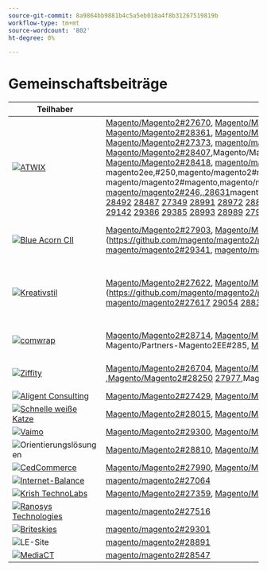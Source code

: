 ```yaml
---
source-git-commit: 8a9864bb9881b4c5a5eb018a4f8b31267519819b
workflow-type: tm+mt
source-wordcount: '802'
ht-degree: 0%

---
```

# Gemeinschaftsbeiträge

| Teilhaber | Pull-Anforderungen | Verwandte GitHub-Probleme |
| ------- | ------- | ------- |
| <a target="_blank" href="https://partners.magento.com/portal/directory/?query=Atwix"><img alt="ATWIX" src="https://avatars3.githubusercontent.com/t/2617739?s=400&v=4"></a> | [Magento/Magento2#27670](https://github.com/magento/magento2/pull/27670), [Magento/Magento2#28112](https://github.com/magento/magento2/pull/28112), Magento/Partners-Magento2EE#258, [Magento/Magento2#28466](https://github.com/magento/magento2/pull/28466), [Magento/Magento2#28450](https://github.com/magento/magento2/pull/28450), [Magento/Magento2#28449](https://github.com/magento/magento2/pull/28449), [Magento/Magento2#28408](https://github.com/magento/magento2/pull/28408), [Magento/Magento2#28391](https://github.com/magento/magento2/pull/28391), [Magento/Magento2#28361](https://github.com/magento/magento2/pull/28361), [Magento/Magento2#28330](https://github.com/magento/magento2/pull/28330), [Magento2#28304](https://github.com/magento/magento2/pull/28304), Magento/Magento2#[, 27481](https://github.com/magento/magento2/pull/27481)magento/magento2#[, magento/magento2#magento,magento/magento2#magento,magento/magento2#max,,magento/magento2#max, Magento/Magento2#27373](https://github.com/magento/magento2/pull/27373), [magento/magento2#28467](https://github.com/magento/magento2/pull/28467), magento/magento2#magento,magento/magento2#magento,magento/magento2#max,,magento/magento2#max, Magento/Partners-Magento2ee#247, ToMagento/Magento2#[, Magento/Magento2#28407](https://github.com/magento/magento2/pull/28407),Magento/Magento2#Magento,#MagentoMagento/Magento2,,#MagentoMagentoMagentoMagentoMagentoMagentoMagentoMagentoMagentoMagentoMagentoMagentoMagentoMagentoMagentoMagentoMagento2,#[,#MagentoMagento2 Magento/Magento2#28418](https://github.com/magento/magento2/pull/28418), [magento/magento2#28034](https://github.com/magento/magento2/pull/28034), magento/magento2#magento,magento/magento2#magento,magento/magento2#max,,magento/magento2#max, MAGENTO2#[, 28222](https://github.com/magento/magento2/pull/28222)magento/magento2#partnes, magento/magento2#magento, magento2ee,#250,magento/magento2#magento,,magento/magento2#magento,,magento/magento2#[,,magento/magento2#magento,.magento/magento2,.magento/magento2, Magento/Magento2#27956](https://github.com/magento/magento2/pull/27956), [magento/magento2#28105](https://github.com/magento/magento2/pull/28105), magento/magento2#magento,magento/magento2#magento,magento/magento2#max,,magento/magento2#max, toMagento/magento2#[, 27586](https://github.com/magento/magento2/pull/27586)magento/magento2#[, magento/magento2#263, magento/magento2ee, magento/magento2#246,,28631](https://github.com/magento/magento2/pull/28631)magento/magento2#263,,,magento/magento2#magento2#2magento2,,[magento/magento2#28629](https://github.com/magento/magento2/pull/28629) [ 28498](https://github.com/magento/magento2/pull/28498) [ 28496](https://github.com/magento/magento2/pull/28496) [ 28469](https://github.com/magento/magento2/pull/28469) [ 27451](https://github.com/magento/magento2/pull/27451) [ 28725](https://github.com/magento/magento2/pull/28725) [ 27549](https://github.com/magento/magento2/pull/27549) [ 28641](https://github.com/magento/magento2/pull/28641) [ 28635](https://github.com/magento/magento2/pull/28635) [ 28632](https://github.com/magento/magento2/pull/28632) [ 28457](https://github.com/magento/magento2/pull/28457) [ 28205](https://github.com/magento/magento2/pull/28205) [ 28072](https://github.com/magento/magento2/pull/28072) [ 28727](https://github.com/magento/magento2/pull/28727) [ 28684](https://github.com/magento/magento2/pull/28684) [ 28679](https://github.com/magento/magento2/pull/28679) [ 28401](https://github.com/magento/magento2/pull/28401) [ 28506](https://github.com/magento/magento2/pull/28506) [ 28492](https://github.com/magento/magento2/pull/28492) [ 28487](https://github.com/magento/magento2/pull/28487) [ 27349](https://github.com/magento/magento2/pull/27349) [ 28991](https://github.com/magento/magento2/pull/28991) [ 28972](https://github.com/magento/magento2/pull/28972) [ 28869](https://github.com/magento/magento2/pull/28869) [ 28696](https://github.com/magento/magento2/pull/28696) [ 28956](https://github.com/magento/magento2/pull/28956) [ 28942](https://github.com/magento/magento2/pull/28942) [ 28941](https://github.com/magento/magento2/pull/28941) [ 28872](https://github.com/magento/magento2/pull/28872) [ 28854](https://github.com/magento/magento2/pull/28854) [ 28661](https://github.com/magento/magento2/pull/28661) [ 28852](https://github.com/magento/magento2/pull/28852) [ 28812](https://github.com/magento/magento2/pull/28812) [ 28650](https://github.com/magento/magento2/pull/28650) [ 27882](https://github.com/magento/magento2/pull/27882) [ 29002](https://github.com/magento/magento2/pull/29002) [ 28959](https://github.com/magento/magento2/pull/28959) [ 28955](https://github.com/magento/magento2/pull/28955) [ 28925](https://github.com/magento/magento2/pull/28925) [ 29053](https://github.com/magento/magento2/pull/29053) [ 27697](https://github.com/magento/magento2/pull/27697) [ 29143](https://github.com/magento/magento2/pull/29143) [ 29156](https://github.com/magento/magento2/pull/29156) [ 29004](https://github.com/magento/magento2/pull/29004) [ 29162](https://github.com/magento/magento2/pull/29162) [ 28999](https://github.com/magento/magento2/pull/28999) [ 29134](https://github.com/magento/magento2/pull/29134) [ 29133](https://github.com/magento/magento2/pull/29133) [ 29007](https://github.com/magento/magento2/pull/29007) [ 29000](https://github.com/magento/magento2/pull/29000) [ 28210](https://github.com/magento/magento2/pull/28210) [ 29135](https://github.com/magento/magento2/pull/29135) [ 27537](https://github.com/magento/magento2/pull/27537) [ 29142](https://github.com/magento/magento2/pull/29142) [ 29386](https://github.com/magento/magento2/pull/29386) [ 29385](https://github.com/magento/magento2/pull/29385) [ 28993](https://github.com/magento/magento2/pull/28993) [ 28989](https://github.com/magento/magento2/pull/28989) [ 27914](https://github.com/magento/magento2/pull/27914) [ 29427](https://github.com/magento/magento2/pull/29427) [ 29485](https://github.com/magento/magento2/pull/29485) [ 29472](https://github.com/magento/magento2/pull/29472) | [Magento/Magento2#28202](https://github.com/magento/magento2/issues/28202), [Magento/Magento2#28393](https://github.com/magento/magento2/issues/28393), [Magento/Magento2#28377](https://github.com/magento/magento2/issues/28377), [Magento/Magento2#28394](https://github.com/magento/magento2/issues/28394), [Magento/Magento2#19481](https://github.com/magento/magento2/issues/19481), [Magento/Magento2#28040](https://github.com/magento/magento2/issues/28040), [Magento/Magento2#28138](https://github.com/magento/magento2/issues/28138),Magento/Magento2#](https://github.com/magento/magento2/issues/253), [Magento/Magento2#[Magento/Magento2#27337](https://github.com/magento/magento2/issues/27337), 28261](https://github.com/magento/magento2/issues/28261)Magento/Magento2#[, Magento/Magento2#[, 21101](https://github.com/magento/magento2/issues/21101)Magento/Magento2#magento, [magento/magento2#ee, magento/magento2ee,, Magento/Magento2#28755](https://github.com/magento/magento2/issues/28755), [Magento/Magento2#Magento, 28720](https://github.com/magento/magento2/issues/28720)Magento/Magento2#Magento,Magento/Magento2#Magento,#MagentoMagentoMagentoMagento2,#[Magento, toMagento/magento2#28744](https://github.com/magento/magento2/issues/28744), [magento/magento2#28721](https://github.com/magento/magento2/issues/28721) [ ](https://github.com/magento/magento2/issues/246) [ 28519](https://github.com/magento/magento2/issues/28519) [ 28481](https://github.com/magento/magento2/issues/28481) [ 28262](https://github.com/magento/magento2/issues/28262) [ 28427](https://github.com/magento/magento2/issues/28427) [ 29032](https://github.com/magento/magento2/issues/29032) [ 29012](https://github.com/magento/magento2/issues/29012) [ 29039](https://github.com/magento/magento2/issues/29039) [ 28969](https://github.com/magento/magento2/issues/28969) [ 29009](https://github.com/magento/magento2/issues/29009) [ ](https://github.com/magento/magento2/issues/250) [ 29287](https://github.com/magento/magento2/issues/29287) [ 29289](https://github.com/magento/magento2/issues/29289) [ 29281](https://github.com/magento/magento2/issues/29281) [ 29295](https://github.com/magento/magento2/issues/29295) [ 28800](https://github.com/magento/magento2/issues/28800) [ 29292](https://github.com/magento/magento2/issues/29292) [ 29420](https://github.com/magento/magento2/issues/29420) [ 29434](https://github.com/magento/magento2/issues/29434) [ 29388](https://github.com/magento/magento2/issues/29388) [ 29380](https://github.com/magento/magento2/issues/29380) [ 28524](https://github.com/magento/magento2/issues/28524) [ 29539](https://github.com/magento/magento2/issues/29539), magento/magento2#n,,magento/magento2#n,,,magento/magento2#nMagento,,,magento/magento2#n, |
| <a target="_blank" href="https://solutionpartners.adobe.com/s/directory/detail/blue+acorn+ici"><img alt="Blue Acorn CII" src="https://avatars0.githubusercontent.com/t/2916141?s=400&v=4"></a> | [Magento/Magento2#27903](https://github.com/magento/magento2/pull/27903), [Magento/Magento2#27902](https://github.com/magento/magento2/pull/27902), [Magento/Magento2#28606](https://github.com/magento/magento2/pull/28606), [Magento/Magento2#28601](https://github.com/magento/magento2/pull/28601), [Magento/Magento2#28605](https://github.com/magento/magento2/pull/28605), [Magento/Magento2#28351](https://github.com/magento/magento2/pull/28351), [Magento/Magento2#27965](https://github.com/magento/magento2/pull/27965),Magento/Magento2#28856](https://github.com/magento/magento2/pull/28856),Magento/Magento2#29271](https://github.com/magento/magento2/pull/29271),Magento/Magento2#28992](https://github.com/magento/magento2/pull/28992),Magento/Magento2#[, [magento/magento2#[, [magento/magento2#29341](https://github.com/magento/magento2/pull/29341), [magento/magento2#29272](https://github.com/magento/magento2/pull/29272), [magento/magento2#28599](https://github.com/magento/magento2/pull/28599),magento/magento2#[ 29376](https://github.com/magento/magento2/pull/29376) [ 29202](https://github.com/magento/magento2/pull/29202) | [Magento/Magento2#28383](https://github.com/magento/magento2/issues/28383), [Magento/Magento2#28850](https://github.com/magento/magento2/issues/28850), [Magento/Magento2#28376](https://github.com/magento/magento2/issues/28376), [Magento/Magento2#27962](https://github.com/magento/magento2/issues/27962), [Magento/Magento2#28656](https://github.com/magento/magento2/issues/28656), [Magento/Magento2#29283](https://github.com/magento/magento2/issues/29283), [Magento/Magento2#29159](https://github.com/magento/magento2/issues/29159),Magento/Magento2#[,Magento/Magento2#29346](https://github.com/magento/magento2/issues/29346) [,Magento/Magento2#29453](https://github.com/magento/magento2/issues/29453) [ 29477](https://github.com/magento/magento2/issues/29477),Magento/Magento2#[ 29389](https://github.com/magento/magento2/issues/29389) |
| <a target="_blank" href="https://partners.magento.com/portal/directory/?query=creativestyle"><img alt="Kreativstil" src="https://avatars1.githubusercontent.com/t/3230856?s=400&v=4"></a> | [Magento/Magento2#27622](https://github.com/magento/magento2/pull/27622), [Magento/Magento2#27270](https://github.com/magento/magento2/pull/27270), [Magento/Magento2#27871](https://github.com/magento/magento2/pull/27871), [Magento/Magento2#27690](https://github.com/magento/magento2/pull/27690), [Magento/Magento2#27619](https://github.com/magento/magento2/pull/27619), [Magento/Magento2#27618](https://github.com/magento/magento2/pull/27618), [Magento/Magento2#27357](https://github.com/magento/magento2/pull/27357),Magento/Magento2#27356](https://github.com/magento/magento2/pull/27356),Magento/Magento2#27616](https://github.com/magento/magento2/pull/27616),Magento/Magento2#27860](https://github.com/magento/magento2/pull/27860),Magento/Magento2#[, [magento/magento2#[, [magento/magento2#27617](https://github.com/magento/magento2/pull/27617) [ 29054](https://github.com/magento/magento2/pull/29054) [ 28838](https://github.com/magento/magento2/pull/28838) | [Magento/Magento2#28110](https://github.com/magento/magento2/issues/28110), [Magento/Magento2#26026](https://github.com/magento/magento2/issues/26026), [Magento/Magento2#28339](https://github.com/magento/magento2/issues/28339), [Magento/Magento2#28340](https://github.com/magento/magento2/issues/28340), [Magento/Magento2#28381](https://github.com/magento/magento2/issues/28381), [Magento/Magento2#28382](https://github.com/magento/magento2/issues/28382), [Magento/Magento2#28166](https://github.com/magento/magento2/issues/28166),Magento/Magento2#28433](https://github.com/magento/magento2/issues/28433),Magento/Magento2#28807](https://github.com/magento/magento2/issues/28807),Magento/Magento2#28823](https://github.com/magento/magento2/issues/28823),Magento/Magento2#[, [magento/magento2#[, [magento/magento2#28811](https://github.com/magento/magento2/issues/28811) [ 29087](https://github.com/magento/magento2/issues/29087) [ 25934](https://github.com/magento/magento2/issues/25934) |
| <a target="_blank" href="https://partners.magento.com/portal/directory/?query=Comwrap"><img alt="comwrap" src="https://avatars3.githubusercontent.com/t/2637428?s=400&v=4"></a> | [Magento/Magento2#28714](https://github.com/magento/magento2/pull/28714), [Magento/Magento2#28743](https://github.com/magento/magento2/pull/28743), [Magento/Magento2#28710](https://github.com/magento/magento2/pull/28710), [Magento/Magento2#28757](https://github.com/magento/magento2/pull/28757), Magento/Partners-Magento2EE#288, Magento/Partners-Magento2EE#271, Magento/Partners-Magento2EE#277, [Magento/Magento2#28890](https://github.com/magento/magento2/pull/28890), Magento/Partners-Magento2EE#285, [Magento/Magento2#27850](https://github.com/magento/magento2/pull/27850), [magento/magento2#27917](https://github.com/magento/magento2/pull/27917) | [Magento/Magento2#28584](https://github.com/magento/magento2/issues/28584), Magento/Partners-Magento2EE#28563, Magento/Partners-Magento2EE#28566, Magento/Partners-Magento2EE#28769, [Magento/Magento2#26121](https://github.com/magento/magento2/issues/26121), Magento/Partners-Magento2EE#28834, [Magento/Magento2#28705](https://github.com/magento/magento2/issues/28705) |
| <a target="_blank" href="https://partners.magento.com/portal/directory/?query=Ziffity"><img alt="Ziffity" src="https://avatars1.githubusercontent.com/t/3432500?s=400&v=4"></a> | [Magento/Magento2#26704](https://github.com/magento/magento2/pull/26704), [Magento/Magento2#28113](https://github.com/magento/magento2/pull/28113), [Magento/Magento2#28174](https://github.com/magento/magento2/pull/28174), [Magento/Magento2#28039](https://github.com/magento/magento2/pull/28039), [Magento/Magento2#28004](https://github.com/magento/magento2/pull/28004), [Magento/Magento2#27567](https://github.com/magento/magento2/pull/27567), [Magento/Magento2#28264](https://github.com/magento/magento2/pull/28264),Magento/Magento2#[,Magento/Magento2#29206](https://github.com/magento/magento2/pull/29206) [,Magento/Magento2#28250](https://github.com/magento/magento2/pull/28250) [ 27977](https://github.com/magento/magento2/pull/27977),Magento/Magento2#[ 29137](https://github.com/magento/magento2/pull/29137) | [Magento/Magento2#28165](https://github.com/magento/magento2/issues/28165), [Magento/Magento2#28201](https://github.com/magento/magento2/issues/28201), [Magento/Magento2#27985](https://github.com/magento/magento2/issues/27985), [Magento/Magento2#27091](https://github.com/magento/magento2/issues/27091), [Magento/Magento2#28308](https://github.com/magento/magento2/issues/28308), [Magento/Magento2#28270](https://github.com/magento/magento2/issues/28270), [Magento/Magento2#28947](https://github.com/magento/magento2/issues/28947), [Magento/Magento2#29344](https://github.com/magento/magento2/issues/29344), [Magento/Magento2#29097](https://github.com/magento/magento2/issues/29097) |
| <a target="_blank" href="https://solutionpartners.adobe.com/s/directory/detail/aligent+consulting"><img alt="Aligent Consulting" src="https://avatars3.githubusercontent.com/t/2686050?s=400&v=4"></a> | [Magento/Magento2#27429](https://github.com/magento/magento2/pull/27429), [Magento/Magento2#26256](https://github.com/magento/magento2/pull/26256) | [Magento/Magento2#28306](https://github.com/magento/magento2/issues/28306), [Magento/Magento2#8815](https://github.com/magento/magento2/issues/8815), [Magento/Magento2#26255](https://github.com/magento/magento2/issues/26255) |
| <a target="_blank" href="https://solutionpartners.adobe.com/s/directory/detail/fast+white+cat"><img alt="Schnelle weiße Katze" src="https://avatars0.githubusercontent.com/t/3579504?s=400&v=4"></a> | [Magento/Magento2#28015](https://github.com/magento/magento2/pull/28015), [Magento/Magento2#28735](https://github.com/magento/magento2/pull/28735), [Magento/Magento2#28285](https://github.com/magento/magento2/pull/28285) | [Magento/Magento2#28011](https://github.com/magento/magento2/issues/28011), [Magento/Magento2#26504](https://github.com/magento/magento2/issues/26504), [Magento/Magento2#26427](https://github.com/magento/magento2/issues/26427) |
| <a target="_blank" href="https://partners.magento.com/portal/directory/?query=Vaimo"><img alt="Vaimo" src="https://avatars0.githubusercontent.com/t/2617778?s=400&v=4"></a> | [Magento/Magento2#29300](https://github.com/magento/magento2/pull/29300), [Magento/Magento2#27905](https://github.com/magento/magento2/pull/27905), [Magento/Magento2#27582](https://github.com/magento/magento2/pull/27582) | [Magento/Magento2#29299](https://github.com/magento/magento2/issues/29299), [Magento/Magento2#28303](https://github.com/magento/magento2/issues/28303), [Magento/Magento2#27570](https://github.com/magento/magento2/issues/27570) |
| <img alt="Orientierungslösungen" src="https://avatars2.githubusercontent.com/t/3888698?s=400&v=4"></a> | [Magento/Magento2#28810](https://github.com/magento/magento2/pull/28810), [Magento/Magento2#28902](https://github.com/magento/magento2/pull/28902) | [Magento/Magento2#28982](https://github.com/magento/magento2/issues/28982), [Magento/Magento2#29327](https://github.com/magento/magento2/issues/29327) |
| <a target="_blank" href="https://partners.magento.com/portal/directory/?query=Cedcommerce"><img alt="CedCommerce" src="https://avatars2.githubusercontent.com/t/3028824?s=400&v=4"></a> | [Magento/Magento2#27990](https://github.com/magento/magento2/pull/27990), [Magento/Magento2#26660](https://github.com/magento/magento2/pull/26660) | [Magento/Magento2#26118](https://github.com/magento/magento2/issues/26118), [Magento/Magento2#28143](https://github.com/magento/magento2/issues/28143) |
| <a target="_blank" href="https://solutionpartners.adobe.com/s/directory/detail/balance+internet"><img alt="Internet-Balance" src="https://avatars3.githubusercontent.com/t/2610630?s=400&v=4"></a> | [magento/magento2#27064](https://github.com/magento/magento2/pull/27064) | [magento/magento2#27063](https://github.com/magento/magento2/issues/27063) |
| <a target="_blank" href="https://solutionpartners.adobe.com/s/directory/detail/krish+technolabs"><img alt="Krish TechnoLabs" src="https://avatars0.githubusercontent.com/t/2849637?s=400&v=4"></a> | [Magento/Magento2#27359](https://github.com/magento/magento2/pull/27359), [Magento/Magento2#27106](https://github.com/magento/magento2/pull/27106) | [Magento/Magento2#27358](https://github.com/magento/magento2/issues/27358), [Magento/Magento2#27099](https://github.com/magento/magento2/issues/27099) |
| <a target="_blank" href="https://solutionpartners.adobe.com/s/directory/detail/ranosys+technologiess"><img alt="Ranosys Technologies" src="https://avatars0.githubusercontent.com/t/3182140?s=400&v=4"></a> | [magento/magento2#27516](https://github.com/magento/magento2/pull/27516) | [magento/magento2#26191](https://github.com/magento/magento2/issues/26191) |
| <a target="_blank" href="https://partners.magento.com/portal/directory/?query=Briteskies"><img alt="Briteskies" src="https://avatars1.githubusercontent.com/t/2617741?s=400&v=4"></a> | [magento/magento2#29301](https://github.com/magento/magento2/pull/29301) | [Magento/Magento2#104](https://github.com/magento/magento2/issues/104) |
| <img alt="LE-Site" src="https://avatars3.githubusercontent.com/t/3649033?s=400&v=4"></a> | [magento/magento2#28891](https://github.com/magento/magento2/pull/28891) | [magento/magento2#29056](https://github.com/magento/magento2/issues/29056) |
| <a target="_blank" href="https://partners.magento.com/portal/directory/?query=MediaCT"><img alt="MediaCT" src="https://avatars3.githubusercontent.com/t/2617762?s=400&v=4"></a> | [magento/magento2#28547](https://github.com/magento/magento2/pull/28547) | [magento/magento2#28685](https://github.com/magento/magento2/issues/28685) |
